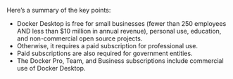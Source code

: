 Here’s a summary of the key points:

- Docker Desktop is free for small businesses (fewer than 250 employees AND less
  than $10 million in annual revenue), personal use, education, and
  non-commercial open source projects.
- Otherwise, it requires a paid subscription for professional use.
- Paid subscriptions are also required for government entities.
- The Docker Pro, Team, and Business subscriptions include commercial use of
  Docker Desktop.
